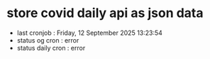 # store covid daily api as json data

- last cronjob : Friday, 12 September 2025 13:23:54
- status og cron : error
- status daily cron : error
      
      